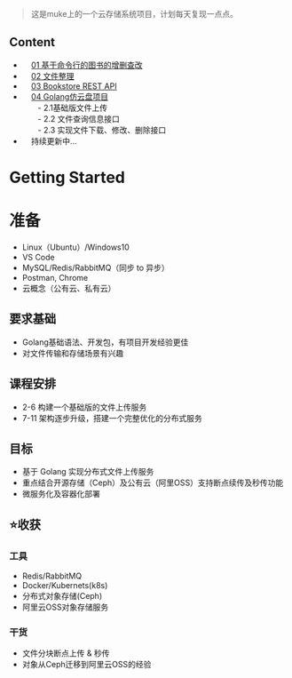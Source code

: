 > 这是muke上的一个云存储系统项目，计划每天复现一点点。

## Content
- &nbsp;&nbsp;&nbsp;&nbsp;[01 基于命令行的图书的增删查改](https://www.cnblogs.com/cenjw/p/gobeginner-proj-bookstore-cli.html")
-  &nbsp;&nbsp;&nbsp;&nbsp;[02 文件整理](https://www.cnblogs.com/cenjw/p/gobeginner-proj-organize-folder.html)
- &nbsp;&nbsp;&nbsp;&nbsp;[03 Bookstore REST API](https://www.cnblogs.com/cenjw/p/bookstore-rest-api.html)
- &nbsp;&nbsp;&nbsp;&nbsp;[04 Golang仿云盘项目](https://www.cnblogs.com/cenjw/p/go-filestore-disk-system.html)  
&nbsp;&nbsp;&nbsp;&nbsp;&nbsp;&nbsp;	- 2.1基础版文件上传  
&nbsp;&nbsp;&nbsp;&nbsp;&nbsp;&nbsp;	- 2.2 文件查询信息接口  
&nbsp;&nbsp;&nbsp;&nbsp;&nbsp;&nbsp;	- 2.3 实现文件下载、修改、删除接口  
- &nbsp;&nbsp;&nbsp;&nbsp;持续更新中...  

# Getting Started

# 准备

- Linux（Ubuntu）/Windows10
- VS Code
- MySQL/Redis/RabbitMQ（同步 to 异步）
- Postman, Chrome
- 云概念（公有云、私有云）

## 要求基础

- Golang基础语法、开发包，有项目开发经验更佳
- 对文件传输和存储场景有兴趣

## 课程安排

- 2-6 构建一个基础版的文件上传服务
- 7-11 架构逐步升级，搭建一个完整优化的分布式服务

## 目标

- 基于 Golang 实现分布式文件上传服务
- 重点结合开源存储（Ceph）及公有云（阿里OSS）支持断点续传及秒传功能
- 微服务化及容器化部署

## ⭐收获

### 工具

- Redis/RabbitMQ
- Docker/Kubernets(k8s)
- 分布式对象存储(Ceph)
- 阿里云OSS对象存储服务

### 干货

- 文件分块断点上传 & 秒传
- 对象从Ceph迁移到阿里云OSS的经验
